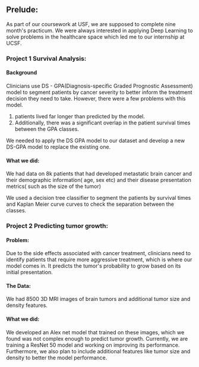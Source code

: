 
## Prelude:

As part of our coursework at USF, we are supposed to complete nine month's practicum. We were always interested in applying Deep Learning to solve problems in the healthcare space which led me to our internship at UCSF.

### Project 1 Survival Analysis:

#### Background

Clinicians use DS - GPA(Diagnosis-specific Graded Prognostic Assessment) model to segment patients by cancer severity to better inform the treatment decision they need to take. However, there were a few problems with this model. 

1) patients lived far longer than predicted by the model. 
2) Additionally, there was a significant overlap in the patient survival times between the GPA classes.

We needed to apply the DS GPA model to our dataset and develop a new DS-GPA model to replace the existing one.

#### What we did:
We had data on 8k patients that had developed metastatic brain cancer and their demographic information( age, sex etc) and their disease presentation metrics( such as the size of the tumor)

We used a decision tree classifier to segment the patients by survival times and Kaplan Meier curve curves to check the separation between the classes.


### Project 2 Predicting tumor growth:

#### Problem:

Due to the side effects associated with cancer treatment, clinicians need to identify patients that require more aggressive treatment, which is where our model comes in. It predicts the tumor's probability to grow based on its initial presentation. 

#### The Data:

We had 8500 3D MRI images of brain tumors and additional tumor size and density features.

#### What we did:

We developed an Alex net model that trained on these images, which we found was not complex enough to predict tumor growth. Currently, we are training a ResNet 50 model and working on improving its performance. Furthermore, we also plan to include additional features like tumor size and density to better the model performance.
